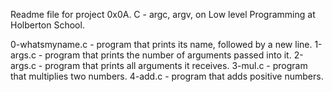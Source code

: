 Readme file for project 0x0A. C - argc, argv, on Low level Programming at Holberton School.

0-whatsmyname.c - program that prints its name, followed by a new line.
1-args.c - program that prints the number of arguments passed into it.
2-args.c - program that prints all arguments it receives.
3-mul.c - program that multiplies two numbers.
4-add.c - program that adds positive numbers.
